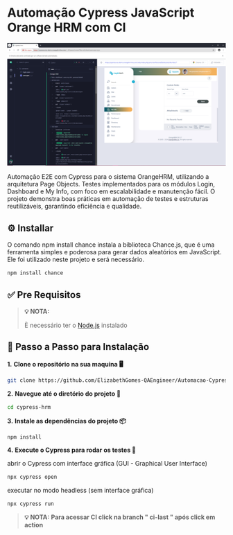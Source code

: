 # Automação Cypress JavaScript Orange HRM com CI

![Texto alternativo](OrangeHRM.png)



Automação E2E com Cypress para o sistema OrangeHRM, utilizando a arquitetura Page Objects. Testes implementados para os módulos Login, Dashboard e My Info, com foco em escalabilidade e manutenção fácil. O projeto demonstra boas práticas em automação de testes e estruturas reutilizáveis, garantindo eficiência e qualidade.

## ⚙️ Installar

O comando npm install chance instala a biblioteca Chance.js, que é uma ferramenta simples e poderosa para gerar dados aleatórios em JavaScript. Ele foi utilizado neste projeto e será necessário.

```bash
npm install chance
```
## ✅ Pre Requisitos

> **💡 NOTA:**
> 
> È necessário ter o [Node.js](https://nodejs.org)  instalado



## 📝 Passo a Passo para Instalação




**1.** **Clone o repositório na sua maquina 🖥️**

```bash
git clone https://github.com/ElizabethGomes-QAEngineer/Automacao-Cypress-Java-Script-Orange-HRM.git
```

**2.** **Navegue até o diretório do projeto 📂**

```bash
cd cypress-hrm
````


**3.** **Instale as dependências do projeto 📦**

```bash
npm install 
```

**4.** **Execute o Cypress para rodar os testes 🚀**

abrir o Cypress com interface gráfica (GUI - Graphical User Interface)

```bash
npx cypress open
````

executar no modo headless (sem interface gráfica)

```bash
npx cypress run 
```






>
> **💡 NOTA:** **Para acessar CI click na branch " ci-last " após click em action**
>
